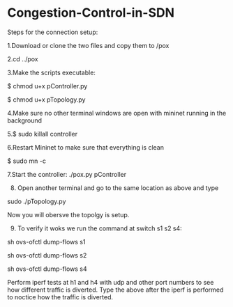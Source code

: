 # Congestion-Control-in-SDN
Steps for the connection setup:

1.Download or clone the two files and copy them to /pox

2.cd ../pox

3.Make the scripts executable:
 
 $ chmod u+x pController.py
 
 $ chmod u+x pTopology.py

4.Make sure no other terminal windows are open with mininet running in the background

5.$ sudo killall controller

6.Restart Mininet to make sure that everything is clean
 
 $ sudo mn -c

7.Start the controller: ./pox.py pController

8. Open another terminal and go to the same location as above and type

sudo ./pTopology.py

Now you will obersve the topolgy is setup.

9. To verify it woks we run the command at switch s1 s2 s4:

sh ovs-ofctl dump-flows s1

sh ovs-ofctl dump-flows s2

sh ovs-ofctl dump-flows s4

Perform iperf tests at h1 and h4 with udp and other port numbers to see how different traffic is diverted. Type the above after the iperf is performed to noctice how the traffic is diverted.
